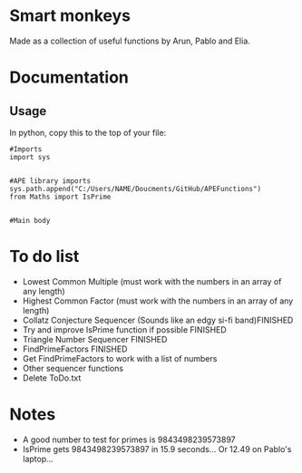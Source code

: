 # Smart monkeys

Made as a collection of useful functions by Arun, Pablo and Elia.

# Documentation

## Usage

In python, copy this to the top of your file:

```
#Imports
import sys


#APE library imports
sys.path.append("C:/Users/NAME/Doucments/GitHub/APEFunctions")
from Maths import IsPrime


#Main body
```

# To do list

- Lowest Common Multiple (must work with the numbers in an array of any length)
- Highest Common Factor (must work with the numbers in an array of any length)
- Collatz Conjecture Sequencer (Sounds like an edgy si-fi band)FINISHED
- Try and improve IsPrime function if possible FINISHED
- Triangle Number Sequencer FINISHED
- FindPrimeFactors FINISHED
- Get FindPrimeFactors to work with a list of numbers
- Other sequencer functions
- Delete ToDo.txt

# Notes

- A good number to test for primes is 9843498239573897
- IsPrime gets 9843498239573897 in 15.9 seconds... Or 12.49 on Pablo's laptop...
